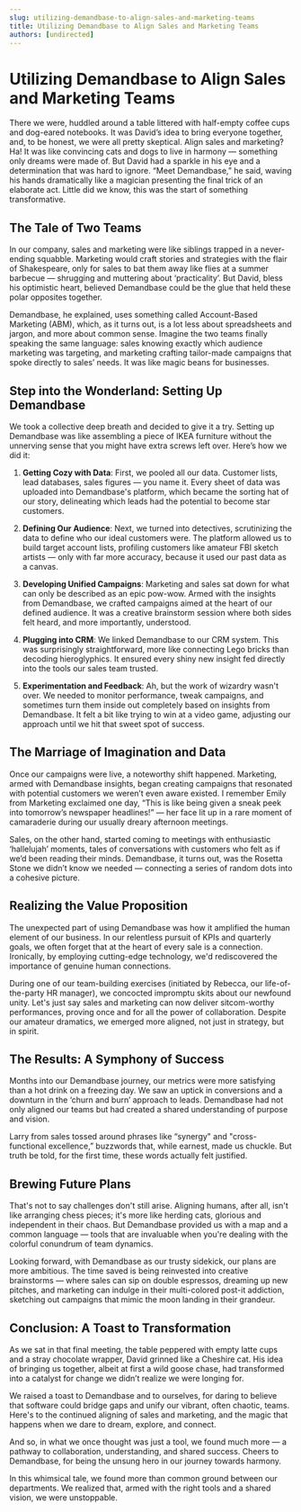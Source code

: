 ```yaml
---
slug: utilizing-demandbase-to-align-sales-and-marketing-teams
title: Utilizing Demandbase to Align Sales and Marketing Teams
authors: [undirected]
---
```



# Utilizing Demandbase to Align Sales and Marketing Teams

There we were, huddled around a table littered with half-empty coffee cups and dog-eared notebooks. It was David’s idea to bring everyone together, and, to be honest, we were all pretty skeptical. Align sales and marketing? Ha! It was like convincing cats and dogs to live in harmony — something only dreams were made of. But David had a sparkle in his eye and a determination that was hard to ignore. “Meet Demandbase,” he said, waving his hands dramatically like a magician presenting the final trick of an elaborate act. Little did we know, this was the start of something transformative.

## The Tale of Two Teams

In our company, sales and marketing were like siblings trapped in a never-ending squabble. Marketing would craft stories and strategies with the flair of Shakespeare, only for sales to bat them away like flies at a summer barbecue — shrugging and muttering about ‘practicality’. But David, bless his optimistic heart, believed Demandbase could be the glue that held these polar opposites together.

Demandbase, he explained, uses something called Account-Based Marketing (ABM), which, as it turns out, is a lot less about spreadsheets and jargon, and more about common sense. Imagine the two teams finally speaking the same language: sales knowing exactly which audience marketing was targeting, and marketing crafting tailor-made campaigns that spoke directly to sales’ needs. It was like magic beans for businesses.

## Step into the Wonderland: Setting Up Demandbase

We took a collective deep breath and decided to give it a try. Setting up Demandbase was like assembling a piece of IKEA furniture without the unnerving sense that you might have extra screws left over. Here’s how we did it:

1. **Getting Cozy with Data**: First, we pooled all our data. Customer lists, lead databases, sales figures — you name it. Every sheet of data was uploaded into Demandbase's platform, which became the sorting hat of our story, delineating which leads had the potential to become star customers.

2. **Defining Our Audience**: Next, we turned into detectives, scrutinizing the data to define who our ideal customers were. The platform allowed us to build target account lists, profiling customers like amateur FBI sketch artists — only with far more accuracy, because it used our past data as a canvas.

3. **Developing Unified Campaigns**: Marketing and sales sat down for what can only be described as an epic pow-wow. Armed with the insights from Demandbase, we crafted campaigns aimed at the heart of our defined audience. It was a creative brainstorm session where both sides felt heard, and more importantly, understood.

4. **Plugging into CRM**: We linked Demandbase to our CRM system. This was surprisingly straightforward, more like connecting Lego bricks than decoding hieroglyphics. It ensured every shiny new insight fed directly into the tools our sales team trusted.

5. **Experimentation and Feedback**: Ah, but the work of wizardry wasn't over. We needed to monitor performance, tweak campaigns, and sometimes turn them inside out completely based on insights from Demandbase. It felt a bit like trying to win at a video game, adjusting our approach until we hit that sweet spot of success.

## The Marriage of Imagination and Data

Once our campaigns were live, a noteworthy shift happened. Marketing, armed with Demandbase insights, began creating campaigns that resonated with potential customers we weren’t even aware existed. I remember Emily from Marketing exclaimed one day, “This is like being given a sneak peek into tomorrow’s newspaper headlines!” — her face lit up in a rare moment of camaraderie during our usually dreary afternoon meetings.

Sales, on the other hand, started coming to meetings with enthusiastic ‘hallelujah’ moments, tales of conversations with customers who felt as if we’d been reading their minds. Demandbase, it turns out, was the Rosetta Stone we didn’t know we needed — connecting a series of random dots into a cohesive picture.

## Realizing the Value Proposition

The unexpected part of using Demandbase was how it amplified the human element of our business. In our relentless pursuit of KPIs and quarterly goals, we often forget that at the heart of every sale is a connection. Ironically, by employing cutting-edge technology, we'd rediscovered the importance of genuine human connections.

During one of our team-building exercises (initiated by Rebecca, our life-of-the-party HR manager), we concocted impromptu skits about our newfound unity. Let's just say sales and marketing can now deliver sitcom-worthy performances, proving once and for all the power of collaboration. Despite our amateur dramatics, we emerged more aligned, not just in strategy, but in spirit.

## The Results: A Symphony of Success

Months into our Demandbase journey, our metrics were more satisfying than a hot drink on a freezing day. We saw an uptick in conversions and a downturn in the ‘churn and burn’ approach to leads. Demandbase had not only aligned our teams but had created a shared understanding of purpose and vision.

Larry from sales tossed around phrases like “synergy" and "cross-functional excellence,” buzzwords that, while earnest, made us chuckle. But truth be told, for the first time, these words actually felt justified. 

## Brewing Future Plans

That's not to say challenges don't still arise. Aligning humans, after all, isn't like arranging chess pieces; it's more like herding cats, glorious and independent in their chaos. But Demandbase provided us with a map and a common language — tools that are invaluable when you're dealing with the colorful conundrum of team dynamics.

Looking forward, with Demandbase as our trusty sidekick, our plans are more ambitious. The time saved is being reinvested into creative brainstorms — where sales can sip on double espressos, dreaming up new pitches, and marketing can indulge in their multi-colored post-it addiction, sketching out campaigns that mimic the moon landing in their grandeur.

## Conclusion: A Toast to Transformation

As we sat in that final meeting, the table peppered with empty latte cups and a stray chocolate wrapper, David grinned like a Cheshire cat. His idea of bringing us together, albeit at first a wild goose chase, had transformed into a catalyst for change we didn’t realize we were longing for.

We raised a toast to Demandbase and to ourselves, for daring to believe that software could bridge gaps and unify our vibrant, often chaotic, teams. Here's to the continued aligning of sales and marketing, and the magic that happens when we dare to dream, explore, and connect.

And so, in what we once thought was just a tool, we found much more — a pathway to collaboration, understanding, and shared success. Cheers to Demandbase, for being the unsung hero in our journey towards harmony.

In this whimsical tale, we found more than common ground between our departments. We realized that, armed with the right tools and a shared vision, we were unstoppable.